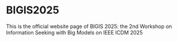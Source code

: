 # BIGIS2025
This is the official website page of BIGIS 2025: the 2nd Workshop on Information Seeking with Big Models on IEEE ICDM 2025
